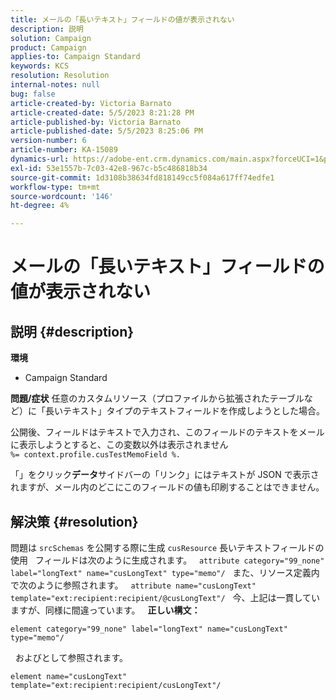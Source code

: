 ```yaml
---
title: メールの「長いテキスト」フィールドの値が表示されない
description: 説明
solution: Campaign
product: Campaign
applies-to: Campaign Standard
keywords: KCS
resolution: Resolution
internal-notes: null
bug: false
article-created-by: Victoria Barnato
article-created-date: 5/5/2023 8:21:28 PM
article-published-by: Victoria Barnato
article-published-date: 5/5/2023 8:25:06 PM
version-number: 6
article-number: KA-15089
dynamics-url: https://adobe-ent.crm.dynamics.com/main.aspx?forceUCI=1&pagetype=entityrecord&etn=knowledgearticle&id=e10d5365-82eb-ed11-a7c6-6045bd0065f9
exl-id: 53e1557b-7c03-42e8-967c-b5c486818b34
source-git-commit: 1d3108b38634fd818149cc5f084a617ff74edfe1
workflow-type: tm+mt
source-wordcount: '146'
ht-degree: 4%

---
```


# メールの「長いテキスト」フィールドの値が表示されない

## 説明 {#description}

<b>環境</b>
- Campaign Standard


<b>問題/症状</b>
任意のカスタムリソース（プロファイルから拡張されたテーブルなど）に「長いテキスト」タイプのテキストフィールドを作成しようとした場合。

公開後、フィールドはテキストで入力され、このフィールドのテキストをメールに表示しようとすると、この変数以外は表示されません `%= context.profile.cusTestMemoField %.`

「」をクリック<b>データ</b>サイドバーの「リンク」にはテキストが JSON で表示されますが、メール内のどこにこのフィールドの値も印刷することはできません。


## 解決策 {#resolution}


問題は `srcSchemas` を公開する際に生成 `cusResource` 長いテキストフィールドの使用
 
フィールドは次のように生成されます。
 
`attribute category="99_none" label="longText" name="cusLongText" type="memo"/`
 
また、リソース定義内で次のように参照されます。
 
`attribute name="cusLongText" template="ext:recipient:recipient/@cusLongText"/`
 
今、上記は一貫していますが、同様に間違っています。
 
<b>正しい構文：</b>


```
element category="99_none" label="longText" name="cusLongText" type="memo"/
```


 
およびとして参照されます。


```
element name="cusLongText" template="ext:recipient:recipient/cusLongText"/
```
